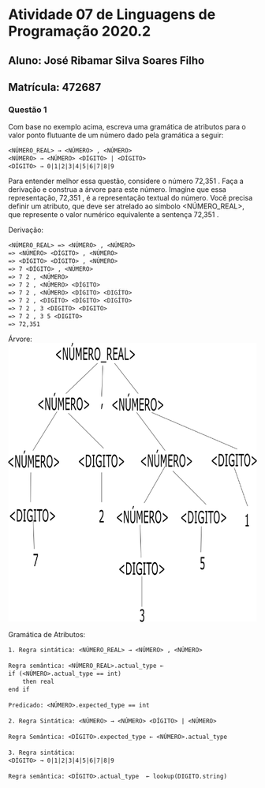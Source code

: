 # Atividade 07 de Linguagens de Programação 2020.2

## Aluno: José Ribamar Silva Soares Filho
## Matrícula: 472687

### Questão 1

Com base no exemplo acima, escreva uma gramática de atributos para o valor ponto flutuante de um número dado pela gramática a seguir:

```
<NÚMERO_REAL> → <NÚMERO> , <NÚMERO> 
<NÚMERO> → <NÚMERO> <DÍGITO> | <DÍGITO>
<DÍGITO> → 0|1|2|3|4|5|6|7|8|9
```       

Para entender melhor essa questão, considere o número 72,351 . Faça a derivação e construa a árvore para este número. Imagine que essa representação, 72,351 , é a representação textual do número. Você precisa definir um atributo, que deve ser atrelado ao símbolo <NÚMERO_REAL>, que represente o valor numérico equivalente a sentença 72,351 .

Derivação:

```
<NÚMERO_REAL> => <NÚMERO> , <NÚMERO>
=> <NÚMERO> <DÍGITO> , <NÚMERO>
=> <DÍGITO> <DÍGITO> , <NÚMERO>
=> 7 <DÍGITO> , <NÚMERO>
=> 7 2 , <NÚMERO>
=> 7 2 , <NÚMERO> <DÍGITO>
=> 7 2 , <NÚMERO> <DÍGITO> <DIGÍTO>
=> 7 2 , <DIGÍTO> <DÍGITO> <DIGÍTO>
=> 7 2 , 3 <DIGITO> <DIGITO>
=> 7 2 , 3 5 <DIGITO>
=> 72,351
```

Árvore:
![arvore](arvore.png)

Gramática de Atributos:

```
1. Regra sintática: <NÚMERO_REAL> → <NÚMERO> , <NÚMERO>

Regra semântica: <NÚMERO_REAL>.actual_type ← 
if (<NÚMERO>.actual_type == int) 
    then real 
end if

Predicado: <NÚMERO>.expected_type == int

2. Regra Sintática: <NÚMERO> → <NÚMERO> <DÍGITO> | <NÚMERO>

Regra Semântica: <DÍGITO>.expected_type ← <NÚMERO>.actual_type

3. Regra sintática:
<DÍGITO> → 0|1|2|3|4|5|6|7|8|9

Regra semântica: <DÍGITO>.actual_type  ← lookup(DIGITO.string)
```
